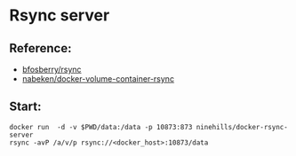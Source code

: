 Rsync server
============

Reference:
----------

- [bfosberry/rsync](https://github.com/bfosberry/rsync)
- [nabeken/docker-volume-container-rsync](https://github.com/nabeken/docker-volume-container-rsync)


Start:
-----

    docker run  -d -v $PWD/data:/data -p 10873:873 ninehills/docker-rsync-server
    rsync -avP /a/v/p rsync://<docker_host>:10873/data

